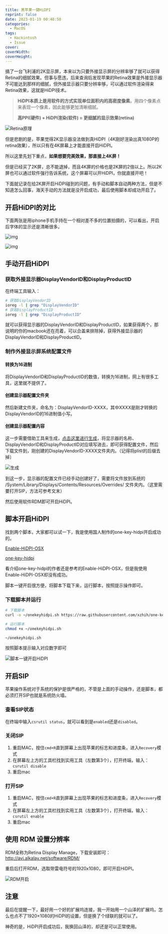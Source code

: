 ```yaml
---
title: 黑苹果一键HiDPI
reprint: false
date: 2023-01-19 00:48:58
categories:
  - MacOS
tags:
  - Hackintosh
  - Issue
cover: 
coverWidth:
coverHeight:
---
```


搞了一台飞利浦的2K显示屏，本来以为只要外接显示屏的分辨率够了就可以获得Retina的细腻效果。但事与愿违，后来查询后发现苹果的Retina效果是外接显示器不可能达到那样的细腻，但外接显示器只要分辨率够，可以通过软件渲染得来Retina效果，这就是HiDPI技术。

> **HiDPI本质上是用软件的方式实现单位面积内的高密度像素**。用四个像素点来表现一个像素，因此能够更加清晰细腻。
>
> **高PPI(硬件) + HiDPI渲染(软件) = 更细腻的显示效果(retina)**

![Retina原理](https://blog.haitianhome.com/wp-content/uploads/2020/07/unnamed-file.jpg)

但是悲剧的是，苹果觉得2K显示器没法做到真HiDPI（4K刚好渲染出真1080P的retina效果），所以只有在4K屏幕上才能直接开启HiDPI。

所以这里先划下重点，**如果想要完美效果，那直接上4K屏！**

但是已经买了2K屏，总不能退掉，而且4K屏的价格也是2K屏的2倍以上。所以2K屏也可以通过软件强行告诉系统，这个屏幕可以开HiDPI，你就直接开吧！

下面就记录在给2K屏开启HiDPI碰到的问题，有手动和脚本自动两种方法，但是不知道怎么回事，海天手动的方法就是没开启成功，最后使用脚本却成功开启了。

## 开启HiDPI的对比

下面两张是用iphone手机手持在一个相对差不多的位置拍摄的，可以看出，开启后字体的显示还是清晰很多。

![img](https://blog.haitianhome.com/wp-content/uploads/2020/07/IMG_0074_%E5%89%AF%E6%9C%AC1200px-768x1024.jpg)

![img](https://blog.haitianhome.com/wp-content/uploads/2020/07/IMG_0314_%E5%89%AF%E6%9C%AC1200px-768x1024.jpg)

## 手动开启HiDPI

### 获取外接显示器DisplayVendorID和DisplayProductID

在终端工具输入：

```bash
# 获取DisplayVendorID
ioreg -l | grep "DisplayVendorID"
# 获取DisplayProductID
ioreg -l | grep "DisplayProductID"
```

就可以获得显示器的DisplayVendorID和DisplayProductID，如果获得两个，那说明的你的macbook还在亮着，可以合盖来排除掉，获得外接显示器的DisplayVendorID和DisplayProductID。

### 制作外接显示屏系统配置文件

#### 转换为16进制

将DisplayVendorID和DisplayProductID的数值，转换为16进制，网上有很多工具，这里就不提供了。

#### 创建显示器配置文件夹

然后新建文件夹，命名为：DisplayVendorID-XXXX，其中XXXX是刚才转换的DisplayVendorID的16进制值小写。

#### 创建显示器配置内容

这一步需要借助工具来生成，[点击这里进行生成](https://codeclou.github.io/Display-Override-PropertyList-File-Parser-and-Generator-with-HiDPI-Support-For-Scaled-Resolutions/)，将显示器的名称、DisplayVendorID和DisplayProductID对应填写进去，即可获得配置文件，然后下载文件到，刚创建的DisplayVendorID-XXXX文件夹内。（记得将plist的后缀去掉）

![生成](https://blog.haitianhome.com/wp-content/uploads/2020/07/unnamed-file.png)

到这一步，显示器的配置文件已经手动创建好了，需要将文件放到系统的 /System/Library/Displays/Contents/Resources/Overrides/ 文件夹内。（这里需要打开SIP，方法可参考文末）

然后使用软件RDM即可开启HiDPI。

## 脚本开启HiDPI

找到两个脚本，大家都可以试一下，我是使用国人制作的one-key-hidpi开启成功的。

[Enable-HiDPI-OSX](https://github.com/syscl/Enable-HiDPI-OSX)

[one-key-hidpi](https://github.com/xzhih/one-key-hidpi/blob/master/README-zh.md)

看介绍one-key-hidpi的作者还是参考的Enable-HiDPI-OSX，但是我使用Enable-HiDPI-OSX却没有成功。

脚本一键开启很方便，将脚本下载下来，运行脚本，按照提示操作即可。

### 下载脚本并运行

```bash
# 下载脚本
curl -o ~/onekeyhidpi.sh https://raw.githubusercontent.com/xzhih/one-key-hidpi/master/hidpi.sh

# 运行脚本
chmod +x ~/onekeyhidpi.sh

~/onekeyhidpi.sh
```

按照脚本提示输入对应数字即可

![脚本一键开启HiDPI](https://blog.haitianhome.com/wp-content/uploads/2020/07/unnamed-file-1.png)

## 开启SIP

苹果操作系统对于系统的保护是很严格的，不管是上面的手动操作，还是脚本，都必须打开SIP也就是系统防火墙。

### 查看SIP状态

在终端中输入`csrutil status`，就可以看到是`enabled`还是`disabled`。

### 关闭SIP

1. 重启MAC，按住`cmd+R`直到屏幕上出现苹果的标志和进度条，进入`Recovery`模式
2. 在屏幕左上方的工具栏找到实用工具（左数第3个），打开终端，输入：`csrutil disable`
3. 重启mac

### 打开SIP

1. 重启MAC，按住`cmd+R`直到屏幕上出现苹果的标志和进度条，进入`Recovery`模式
2. 在屏幕左上方的工具栏找到实用工具（左数第3个），打开终端，输入：`csrutil enable`
3. 重启mac

## 使用 RDM 设置分辨率

RDM全称为Retina Display Manage，下载安装即可：<http://avi.alkalay.net/software/RDM/>

重启后打开RDM，选取带雷电符号的1920x1080，即可开启HiDPI。

![RDM开启](https://blog.haitianhome.com/wp-content/uploads/2020/07/unnamed-file-2.png)

## 注意

最后在提醒一下，最好用一个好的扩展坞连接，我一开始用一个山泽的扩展坞，怎么也点不了1920×1080的HiDPI的设置，但是换了个绿联的就可以了。

神奇的是，HiDPI开启成功后，我换回山泽的，却还是可以正常使用。
